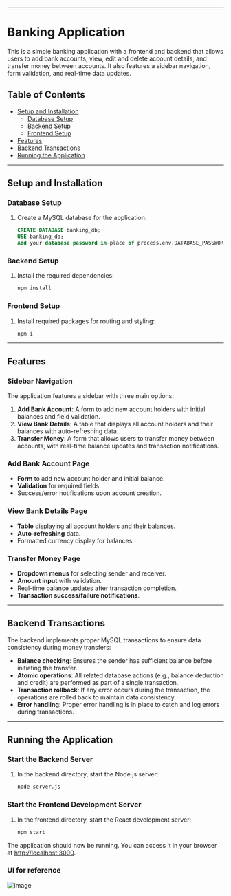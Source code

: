 
---

# Banking Application

This is a simple banking application with a frontend and backend that allows users to add bank accounts, view, edit  and delete account details, and transfer money between accounts. It also features a sidebar navigation, form validation, and real-time data updates.

## Table of Contents
- [Setup and Installation](#setup-and-installation)
  - [Database Setup](#database-setup)
  - [Backend Setup](#backend-setup)
  - [Frontend Setup](#frontend-setup)
- [Features](#features)
- [Backend Transactions](#backend-transactions)
- [Running the Application](#running-the-application)

---

## Setup and Installation

### Database Setup
1. Create a MySQL database for the application:
   ```sql
   CREATE DATABASE banking_db;
   USE banking_db;
   Add your database password in-place of process.env.DATABASE_PASSWORD 
   ```

### Backend Setup
1. Install the required dependencies:
   ```bash
   npm install 
   ```

### Frontend Setup
1. Install required packages for routing and styling:
   ```bash
   npm i
   ```

---

## Features

### Sidebar Navigation
The application features a sidebar with three main options:
1. **Add Bank Account**: A form to add new account holders with initial balances and field validation.
2. **View Bank Details**: A table that displays all account holders and their balances with auto-refreshing data.
3. **Transfer Money**: A form that allows users to transfer money between accounts, with real-time balance updates and transaction notifications.

### Add Bank Account Page
- **Form** to add new account holder and initial balance.
- **Validation** for required fields.
- Success/error notifications upon account creation.

### View Bank Details Page
- **Table** displaying all account holders and their balances.
- **Auto-refreshing** data.
- Formatted currency display for balances.

### Transfer Money Page
- **Dropdown menus** for selecting sender and receiver.
- **Amount input** with validation.
- Real-time balance updates after transaction completion.
- **Transaction success/failure notifications**.

---

## Backend Transactions

The backend implements proper MySQL transactions to ensure data consistency during money transfers:
- **Balance checking**: Ensures the sender has sufficient balance before initiating the transfer.
- **Atomic operations**: All related database actions (e.g., balance deduction and credit) are performed as part of a single transaction.
- **Transaction rollback**: If any error occurs during the transaction, the operations are rolled back to maintain data consistency.
- **Error handling**: Proper error handling is in place to catch and log errors during transactions.

---

## Running the Application

### Start the Backend Server
1. In the backend directory, start the Node.js server:
   ```bash
   node server.js
   ```

### Start the Frontend Development Server
1. In the frontend directory, start the React development server:
   ```bash
   npm start
   ```

The application should now be running. You can access it in your browser at [http://localhost:3000](http://localhost:3000).
### UI for reference 
![image](https://github.com/user-attachments/assets/02bd70de-c14d-4069-9c24-d7582b7cf482)
